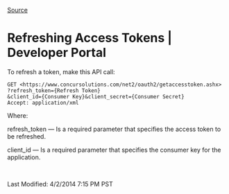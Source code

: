 [Source](https://developer.concur.com/oauth-20/refreshing-access-tokens "Permalink to Refreshing Access Tokens | Developer Portal")

# Refreshing Access Tokens | Developer Portal

To refresh a token, make this API call:

    GET <https://www.concursolutions.com/net2/oauth2/getaccesstoken.ashx>
    ?refresh_token={Refresh Token}
    &client_id={Consumer Key}&client_secret={Consumer Secret}
    Accept: application/xml

Where:

refresh_token — Is a required parameter that specifies the access token to be refreshed.

client_id — Is a required parameter that specifies the consumer key for the application.

 

Last Modified: 4/2/2014 7:15 PM PST